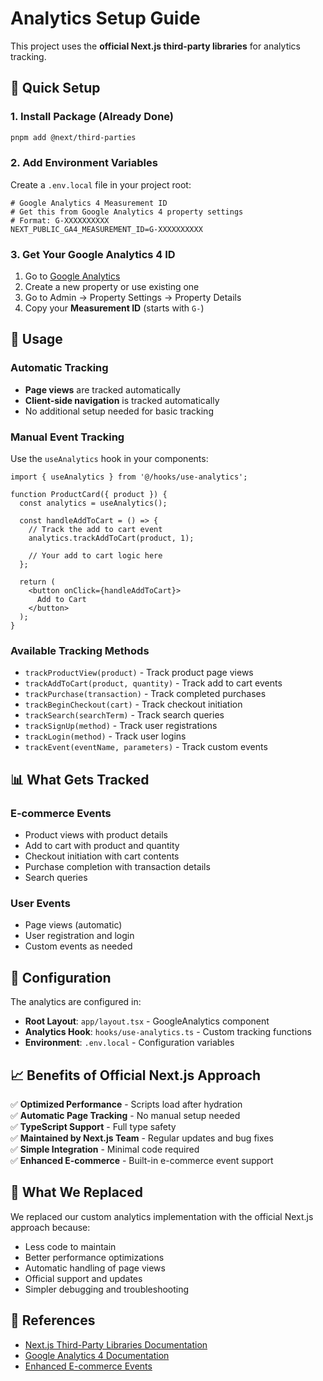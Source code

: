 # Analytics Setup Guide

This project uses the **official Next.js third-party libraries** for analytics tracking.

## 🚀 Quick Setup

### 1. Install Package (Already Done)
```bash
pnpm add @next/third-parties
```

### 2. Add Environment Variables
Create a `.env.local` file in your project root:

```env
# Google Analytics 4 Measurement ID
# Get this from Google Analytics 4 property settings
# Format: G-XXXXXXXXXX
NEXT_PUBLIC_GA4_MEASUREMENT_ID=G-XXXXXXXXXX
```

### 3. Get Your Google Analytics 4 ID
1. Go to [Google Analytics](https://analytics.google.com/)
2. Create a new property or use existing one
3. Go to Admin → Property Settings → Property Details
4. Copy your **Measurement ID** (starts with `G-`)

## 🎯 Usage

### Automatic Tracking
- **Page views** are tracked automatically
- **Client-side navigation** is tracked automatically
- No additional setup needed for basic tracking

### Manual Event Tracking
Use the `useAnalytics` hook in your components:

```tsx
import { useAnalytics } from '@/hooks/use-analytics';

function ProductCard({ product }) {
  const analytics = useAnalytics();
  
  const handleAddToCart = () => {
    // Track the add to cart event
    analytics.trackAddToCart(product, 1);
    
    // Your add to cart logic here
  };
  
  return (
    <button onClick={handleAddToCart}>
      Add to Cart
    </button>
  );
}
```

### Available Tracking Methods
- `trackProductView(product)` - Track product page views
- `trackAddToCart(product, quantity)` - Track add to cart events
- `trackPurchase(transaction)` - Track completed purchases
- `trackBeginCheckout(cart)` - Track checkout initiation
- `trackSearch(searchTerm)` - Track search queries
- `trackSignUp(method)` - Track user registrations
- `trackLogin(method)` - Track user logins
- `trackEvent(eventName, parameters)` - Track custom events

## 📊 What Gets Tracked

### E-commerce Events
- Product views with product details
- Add to cart with product and quantity
- Checkout initiation with cart contents
- Purchase completion with transaction details
- Search queries

### User Events
- Page views (automatic)
- User registration and login
- Custom events as needed

## 🔧 Configuration

The analytics are configured in:
- **Root Layout**: `app/layout.tsx` - GoogleAnalytics component
- **Analytics Hook**: `hooks/use-analytics.ts` - Custom tracking functions
- **Environment**: `.env.local` - Configuration variables

## 📈 Benefits of Official Next.js Approach

✅ **Optimized Performance** - Scripts load after hydration  
✅ **Automatic Page Tracking** - No manual setup needed  
✅ **TypeScript Support** - Full type safety  
✅ **Maintained by Next.js Team** - Regular updates and bug fixes  
✅ **Simple Integration** - Minimal code required  
✅ **Enhanced E-commerce** - Built-in e-commerce event support

## 🚫 What We Replaced

We replaced our custom analytics implementation with the official Next.js approach because:
- Less code to maintain
- Better performance optimizations
- Automatic handling of page views
- Official support and updates
- Simpler debugging and troubleshooting

## 📖 References

- [Next.js Third-Party Libraries Documentation](https://nextjs.org/docs/app/guides/third-party-libraries#google-analytics)
- [Google Analytics 4 Documentation](https://developers.google.com/analytics/devguides/collection/ga4)
- [Enhanced E-commerce Events](https://developers.google.com/analytics/devguides/collection/ga4/ecommerce) 